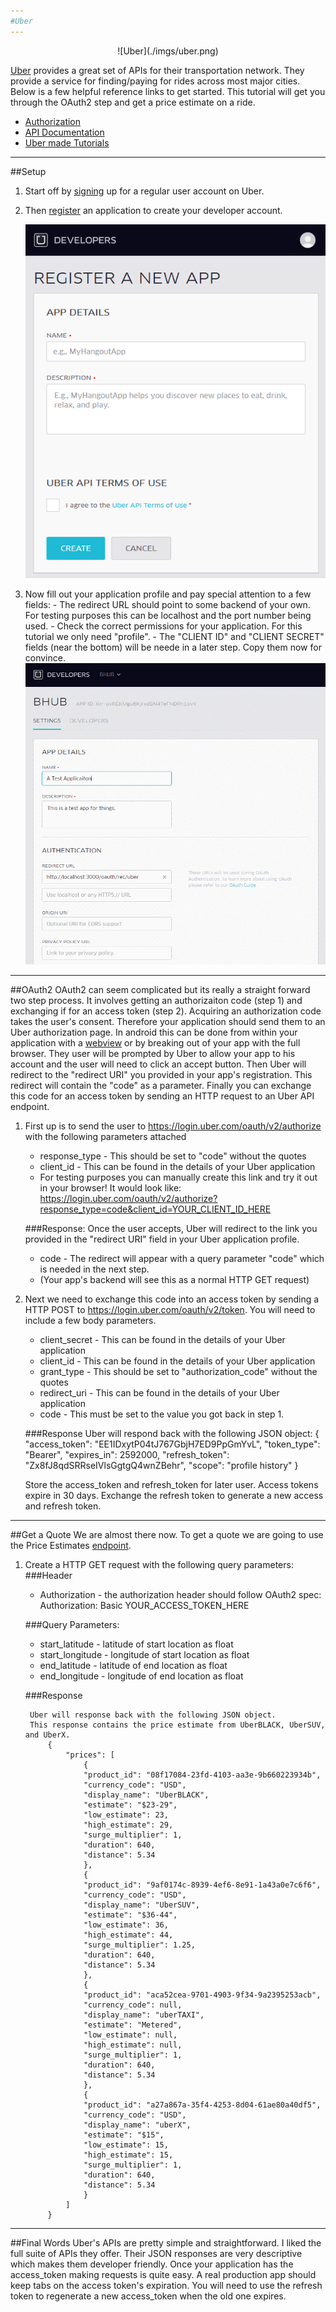 ```yaml
---
#Uber
---
```


<center>
![Uber](./imgs/uber.png)
</center>

[Uber](https://www.uber.com/) provides a great set of APIs for their transportation network. 
They provide a service for finding/paying for rides across most major cities.
Below is a few helpful reference links to get started. 
This tutorial will get you through the OAuth2 step and get a price estimate on a ride.

- [Authorization](https://developer.uber.com/v1/auth/)
- [API Documentation](https://developer.uber.com/v1/endpoints/)
- [Uber made Tutorials](https://developer.uber.com/v1/tutorials/)



---
##Setup
1. Start off by [signing](https://login.uber.com/login) up for a regular user account on Uber.
2. Then [register](https://developer.uber.com/dashboard) an application to create your developer account.

	![register](./imgs/register.png)

3. Now fill out your application profile and pay special attention to a few fields:
		- The redirect URL should point to some backend of your own. For testing purposes this can be localhost and the port number being used.
		- Check the correct permissions for your application.  For this tutorial we only need "profile".
		- The "CLIENT ID" and "CLIENT SECRET" fields (near the bottom) will be neede in a later step.  Copy them now for convince.
![app](./imgs/app.png)
---
##OAuth2 
OAuth2 can seem complicated but its really a straight forward two step process. 
It involves getting an authorizaiton code (step 1) and exchanging if for an access token (step 2).
Acquiring an authorization code takes the user's consent. 
Therefore your application should send them to an Uber authorization page.
In android this can be done from within your application with a [webview](http://developer.android.com/reference/android/webkit/WebView.html) or by breaking out of your app with the full browser.
They user will be prompted by Uber to allow your app to his account and the user will need to click an accept button.
Then Uber will redirect to the "redirect URI" you provided in your app's registration.
This redirect will contain the "code" as a parameter.
Finally you can exchange this code for an access token by sending an HTTP request to an Uber API endpoint.
 
1. First up is to send the user to https://login.uber.com/oauth/v2/authorize with the following parameters attached
	- response_type - This should be set to "code" without the quotes
	- client_id	- This can be found in the details of your Uber application
	- For testing purposes you can manually create this link and try it out in your browser!  It would look like:
			https://login.uber.com/oauth/v2/authorize?response_type=code&client_id=YOUR_CLIENT_ID_HERE

	###Response: 
	Once the user accepts, Uber will redirect to the link you provided in the "redirect URI" field in your Uber application profile.
	- code - The redirect will appear with a query parameter "code" which is needed in the next step.
	- (Your app's backend will see this as a normal HTTP GET request)
	
2. Next we need to exchange this code into an access token by sending a HTTP POST to https://login.uber.com/oauth/v2/token. 
You will need to include a few body parameters.
	- client_secret - This can be found in the details of your Uber application
	- client_id - This can be found in the details of your Uber application
	- grant_type - This should be set to "authorization_code" without the quotes
	- redirect_uri - This can be found in the details of your Uber application
	- code - This must be set to the value you got back in step 1.
	
	###Response
	Uber will respond back with the following JSON object:
			{
				"access_token": "EE1IDxytP04tJ767GbjH7ED9PpGmYvL",
				"token_type": "Bearer",
				"expires_in": 2592000,
				"refresh_token": "Zx8fJ8qdSRRseIVlsGgtgQ4wnZBehr",
				"scope": "profile history"
			}

	Store the access_token and refresh_token for later user. 
	Access tokens expire in 30 days.
	Exchange the refresh token to generate a new access and refresh token.
	
---
##Get a Quote
We are almost there now.
To get a quote we are going to use the Price Estimates [endpoint](https://developer.uber.com/v1/endpoints/).
1. Create a HTTP GET request with the following query parameters:
	###Header
	- Authorization - the authorization header should follow OAuth2 spec:
			Authorization: Basic YOUR_ACCESS_TOKEN_HERE
	
	###Query Parameters:
	- start_latitude - latitude of start location as float
	- start_longitude - longitude of start location as float
	- end_latitude - latitude of end location as float
	- end_longitude - longitude of end location as float
	
	###Response
	
		Uber will response back with the following JSON object. 
		This response contains the price estimate from UberBLACK, UberSUV, and UberX.
			{
				"prices": [
					{
					"product_id": "08f17084-23fd-4103-aa3e-9b660223934b",
					"currency_code": "USD",
					"display_name": "UberBLACK",
					"estimate": "$23-29",
					"low_estimate": 23,
					"high_estimate": 29,
					"surge_multiplier": 1,
					"duration": 640,
					"distance": 5.34
					},
					{
					"product_id": "9af0174c-8939-4ef6-8e91-1a43a0e7c6f6",
					"currency_code": "USD",
					"display_name": "UberSUV",
					"estimate": "$36-44",
					"low_estimate": 36,
					"high_estimate": 44,
					"surge_multiplier": 1.25,
					"duration": 640,
					"distance": 5.34
					},
					{
					"product_id": "aca52cea-9701-4903-9f34-9a2395253acb",
					"currency_code": null,
					"display_name": "uberTAXI",
					"estimate": "Metered",
					"low_estimate": null,
					"high_estimate": null,
					"surge_multiplier": 1,
					"duration": 640,
					"distance": 5.34
					},
					{
					"product_id": "a27a867a-35f4-4253-8d04-61ae80a40df5",
					"currency_code": "USD",
					"display_name": "uberX",
					"estimate": "$15",
					"low_estimate": 15,
					"high_estimate": 15,
					"surge_multiplier": 1,
					"duration": 640,
					"distance": 5.34
					}
				]
			}
---
##Final Words
Uber's APIs are pretty simple and straightforward.
I liked the full suite of APIs they offer.
Their JSON responses are very descriptive which makes them developer friendly. 
Once your application has the access_token making requests is quite easy.
A real production app should keep tabs on the access token's expiration.
You will need to use the refresh token to regenerate a new access_token when the old one expires.
